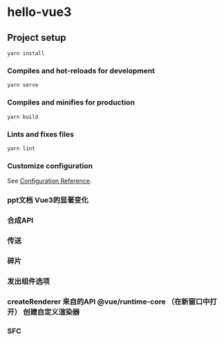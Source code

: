 # hello-vue3

## Project setup
```
yarn install
```

### Compiles and hot-reloads for development
```
yarn serve
```

### Compiles and minifies for production
```
yarn build
```

### Lints and fixes files
```
yarn lint
```

### Customize configuration
See [Configuration Reference](https://cli.vuejs.org/config/).
### ppt文档 Vue3的显著变化 
### 合成API
### 传送
### 碎片
### 发出组件选项
### createRenderer 来自的API @vue/runtime-core （在新窗口中打开） 创建自定义渲染器
### SFC<style scoped>现在可以包括全局规则或仅针对广告位内容的规则 （在新窗口中打开）


